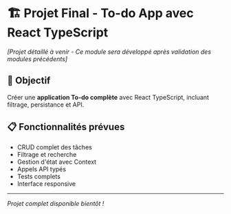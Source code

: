 # 🏗️ Projet Final - To-do App avec React TypeScript

_[Projet détaillé à venir - Ce module sera développé après validation des modules précédents]_

## 🎯 Objectif

Créer une **application To-do complète** avec React TypeScript, incluant filtrage, persistance et API.

## 📋 Fonctionnalités prévues

- CRUD complet des tâches
- Filtrage et recherche
- Gestion d'état avec Context
- Appels API typés
- Tests complets
- Interface responsive

---

_Projet complet disponible bientôt !_
